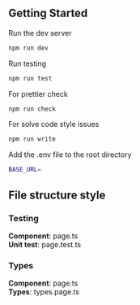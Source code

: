 ## Getting Started

Run the dev server

```bash
npm run dev
```

Run testing

```bash
npm run test
```

For prettier check

```bash
npm run check
```

For solve code style issues

```bash
npm run write
```

Add the .env file to the root directory

```bash
BASE_URL=
```

## File structure style

### Testing

**Component**: page.ts\
**Unit test**: page.test.ts

### Types

**Component**: page.ts\
**Types**: types.page.ts
